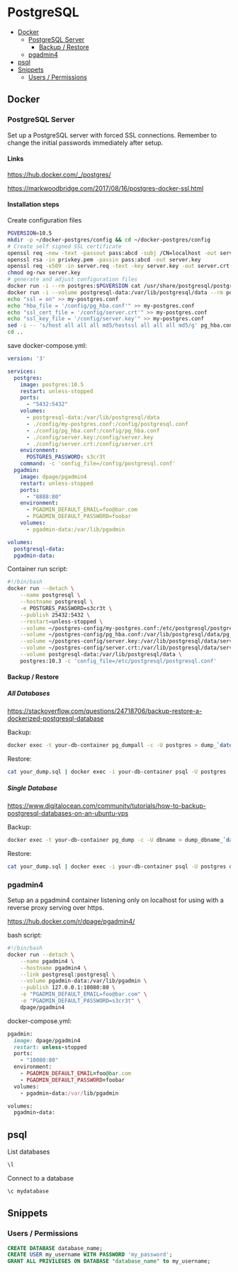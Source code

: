 # PostgreSQL

- [Docker](#docker)
  - [PostgreSQL Server](#postgresql-server)
    - [Backup / Restore](#backup--restore)
  - [pgadmin4](#pgadmin4)
- [psql](#psql)
- [Snippets](#snippets)
  - [Users / Permissions](#users--permissions)

## Docker

### PostgreSQL Server

Set up a PostgreSQL server with forced SSL connections. Remember to change the initial passwords immediately after setup.

#### Links

https://hub.docker.com/_/postgres/

https://markwoodbridge.com/2017/08/16/postgres-docker-ssl.html

#### Installation steps

Create configuration files

```bash
PGVERSION=10.5
mkdir -p ~/docker-postgres/config && cd ~/docker-postgres/config
# Create self signed SSL certificate
openssl req -new -text -passout pass:abcd -subj /CN=localhost -out server.req
openssl rsa -in privkey.pem -passin pass:abcd -out server.key
openssl req -x509 -in server.req -text -key server.key -out server.crt
chmod og-rwx server.key
# generate and adjust configuration files
docker run -i --rm postgres:$PGVERSION cat /usr/share/postgresql/postgresql.conf.sample > my-postgres.conf
docker run -i --volume postgresql-data:/var/lib/postgresql/data --rm postgres:$PGVERSION cat /var/lib/postgresql/data/pg_hba.conf > pg_hba.conf
echo "ssl = on" >> my-postgres.conf
echo "hba_file = '/config/pg_hba.conf'" >> my-postgres.conf
echo "ssl_cert_file = '/config/server.crt'" >> my-postgres.conf
echo "ssl_key_file = '/config/server.key'" >> my-postgres.conf
sed -i -- 's/host all all all md5/hostssl all all all md5/g' pg_hba.conf
cd ..
```

save docker-compose.yml:

```yml
version: '3'

services:
  postgres:
    image: postgres:10.5
    restart: unless-stopped
    ports:
      - "5432:5432"
    volumes:
      - postgresql-data:/var/lib/postgresql/data
      - ./config/my-postgres.conf:/config/postgresql.conf
      - ./config/pg_hba.conf:/config/pg_hba.conf
      - ./config/server.key:/config/server.key
      - ./config/server.crt:/config/server.crt
    environment:
      POSTGRES_PASSWORD: s3cr3t
    command: -c 'config_file=/config/postgresql.conf'
  pgadmin:
    image: dpage/pgadmin4
    restart: unless-stopped
    ports:
      - "8888:80"
    environment:
      - PGADMIN_DEFAULT_EMAIL=foo@bar.com
      - PGADMIN_DEFAULT_PASSWORD=foobar
    volumes:
      - pgadmin-data:/var/lib/pgadmin

volumes:
  postgresql-data:
  pgadmin-data:
```

Container run script:

```bash
#!/bin/bash
docker run --detach \
    --name postgresql \
    --hostname postgresql \
    -e POSTGRES_PASSWORD=s3cr3t \
    --publish 25432:5432 \
    --restart=unless-stopped \
    --volume ~/postgres-config/my-postgres.conf:/etc/postgresql/postgresql.conf \
    --volume ~/postgres-config/pg_hba.conf:/var/lib/postgresql/data/pg_hba.conf \
    --volume ~/postgres-config/server.key:/var/lib/postgresql/data/server.key \
    --volume ~/postgres-config/server.crt:/var/lib/postgresql/data/server.crt \
    --volume postgresql-data:/var/lib/postgresql/data \
    postgres:10.3 -c 'config_file=/etc/postgresql/postgresql.conf'
```

#### Backup / Restore

##### All Databases

https://stackoverflow.com/questions/24718706/backup-restore-a-dockerized-postgresql-database

Backup:

```bash
docker exec -t your-db-container pg_dumpall -c -U postgres > dump_`date +%d-%m-%Y"_"%H_%M_%S`.sql
```

Restore:

```bash
cat your_dump.sql | docker exec -i your-db-container psql -U postgres
```

##### Single Database

https://www.digitalocean.com/community/tutorials/how-to-backup-postgresql-databases-on-an-ubuntu-vps

Backup:

```bash
docker exec -t your-db-container pg_dump -c -U dbname > dump_dbname_`date +%d-%m-%Y"_"%H_%M_%S`.sql
```

Restore:

```bash
cat your_dump.sql | docker exec -i your-db-container psql -U postgres dbname
```


### pgadmin4

Setup an a pgadmin4 container listening only on localhost for using with a reverse proxy serving over https.

https://hub.docker.com/r/dpage/pgadmin4/

bash script:

```bash
#!/bin/bash
docker run --detach \
    --name pgadmin4 \
    --hostname pgadmin4 \
    --link postgresql:postgresql \
    --volume pgadmin-data:/var/lib/pgadmin \
    --publish 127.0.0.1:10080:80 \
    -e "PGADMIN_DEFAULT_EMAIL=foo@bar.com" \
    -e "PGADMIN_DEFAULT_PASSWORD=s3cr3t" \
    dpage/pgadmin4
```

docker-compose.yml:

```ruby
pgadmin:
  image: dpage/pgadmin4
  restart: unless-stopped
  ports:
    - "10080:80"
  environment:
    - PGADMIN_DEFAULT_EMAIL=foo@bar.com
    - PGADMIN_DEFAULT_PASSWORD=foobar
  volumes:
    - pgadmin-data:/var/lib/pgadmin

volumes:
  pgadmin-data:
```



## psql


List databases

```bash
\l
```

Connect to a database

```bash
\c mydatabase
```

## Snippets

### Users / Permissions

```sql
CREATE DATABASE database_name;
CREATE USER my_username WITH PASSWORD 'my_password';
GRANT ALL PRIVILEGES ON DATABASE "database_name" to my_username;
```
